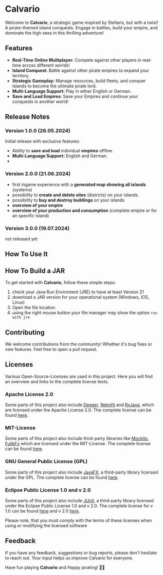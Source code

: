 # Calvario

Welcome to **Calvario**, a strategic game inspired by Stellaris, but with a twist! A pirate-themed island conquests. Engage in battles, build your empire, and dominate the high sees in this thrilling adventure!

## Features

- **Real-Time Online Mulitplayer:** Compete against other players in real-time across different worlds!
- **Island Conquest:** Battle against other pirate empires to expand your territory.
- **Strategic Gameplay:** Manage resources, build fleets, and conquer islands to become the ultimate pirate lord.
- **Multi-Language Support:** Play in either English or German.
- **Save and Load Empires:** Save your Empires and continue your conquests in another world!

## Release Notes

### Version 1.0.0 (26.05.2024)

Initial release with exclusive features:
- Ability to **save and load** individual **empires** offline.
- **Multi-Language Support:** English and German.
- 
### Version 2.0.0 (21.06.2024)

- first ingame experience with a **generated map showing all islands** (systems)
- possibility to **create and delete sites** (districts) on your islands
- possibility to **buy and destroy buildings** on your islands
- **overview of your empire**
- **overview of your production and consumption** (complete empire or for an specific island)

### Version 3.0.0 (19.07.2024)

not released yet

## How To Use It

## How To Build a JAR

To get started with **Calvario**, follow these simple steps:

1. check your Java Run Enviroment (JRE) to have at least Version 21
2. download a JAR version for your operational system (Windows, IOS, Linux)
3. Open the file location
4. using the right mouse button your file manager may show the option `run with jre`
## Contributing

We welcome contributions from the community! Whether it's bug fixes or new features. Feel free to open a pull request.

##  Licenses

Various Open-Source-Licenses are used in this project. Here you will find an overview and links to the complete license texts.

### Apache License 2.0
Some parts of this project also include [Dagger](https://dagger.dev/), [Retrofit](https://square.github.io/retrofit) and [RxJava](https://github.com/ReactiveX/RxJava), which are licensed under the Apache License 2.0. The complete license can be found [here](https://www.apache.org/licenses/LICENSE-2.0).

### MIT-License
Some parts of this project also include third-party libraries like [Mockito](https://site.mockito.org), [FulibFx](https://github.com/fujaba/fulibFx) which are licensed under the MIT-License. The complete license can be found [here](https://opensource.org/licenses/MIT).

### GNU General Public License (GPL)
Some parts of this project also include [JavaFX](https://openjfx.io), a third-party library licensed under the GPL. The complete license can be found [here](https://www.gnu.org/licenses/gpl-3.0.de.html).

### Eclipse Public License 1.0 and v 2.0
Some parts of this project also include [JUnit](https://junit.org/junit5), a third-party library licensed under the Eclipse Public License 1.0 and v 2.0. The complete license for v 1.0 can be found [here](https://www.eclipse.org/legal/epl-v10.html) and v 2.0 [here](https://www.eclipse.org/legal/epl-2.0/).

Please note, that you must comply with the terms of these licenses when using or modifying the licensed software

## Feedback

If you have any feedback, suggestions or bug reports, please don't hesitate to reach out. Your input helps us improve Calvario for everyone.

Have fun playing **Calvario** and Happy pirating! 🏴‍☠️
